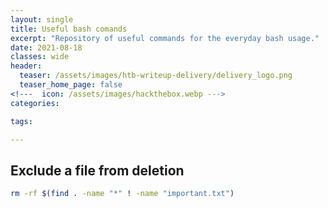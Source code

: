 ```yaml
---
layout: single
title: Useful bash comands
excerpt: "Repository of useful commands for the everyday bash usage."
date: 2021-08-18
classes: wide
header:
  teaser: /assets/images/htb-writeup-delivery/delivery_logo.png
  teaser_home_page: false
<!---  icon: /assets/images/hackthebox.webp --->
categories:

tags:  

---
```


## Exclude a file from deletion

```bash
rm -rf $(find . -name "*" ! -name "important.txt")
```
